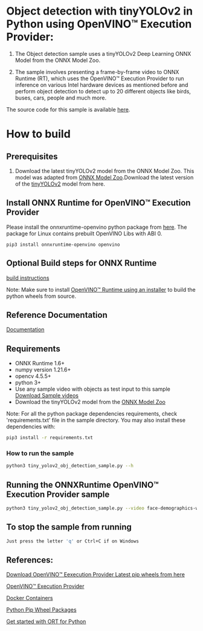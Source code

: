 # Object detection with tinyYOLOv2 in Python using OpenVINO™ Execution Provider:

1. The Object detection sample uses a tinyYOLOv2 Deep Learning ONNX Model from the ONNX Model Zoo.

2. The sample involves presenting a frame-by-frame video to ONNX Runtime (RT), which uses the OpenVINO™ Execution Provider to run inference on various Intel hardware devices as mentioned before and perform object detection to detect up to 20 different objects like birds, buses, cars, people and much more.

The source code for this sample is available [here](https://github.com/microsoft/onnxruntime-inference-examples/tree/main/python/OpenVINO_EP/tiny_yolo_v2_object_detection).

# How to build

## Prerequisites
1. Download the latest tinyYOLOv2 model from the ONNX Model Zoo.
   This model was adapted from [ONNX Model Zoo](https://github.com/onnx/models).Download the latest version of the [tinyYOLOv2](https://github.com/onnx/models/tree/master/vision/object_detection_segmentation/tiny-yolov2) model from here.

## Install ONNX Runtime for OpenVINO™ Execution Provider
Please install the onnxruntime-openvino python package from [here](https://pypi.org/project/onnxruntime-openvino). The package for Linux contains prebuilt OpenVINO Libs with ABI 0.
```
pip3 install onnxruntime-openvino openvino
```

## Optional Build steps for ONNX Runtime
[build instructions](https://onnxruntime.ai/docs/build/eps.html#openvino)

Note: Make sure to install [OpenVINO™ Runtime using an installer](https://docs.openvino.ai/latest/openvino_docs_install_guides_install_runtime.html) to build the python wheels from source.

## Reference Documentation
[Documentation](https://onnxruntime.ai/docs/execution-providers/OpenVINO-ExecutionProvider.html)

## Requirements
* ONNX Runtime 1.6+
* numpy version 1.21.6+
* opencv 4.5.5+
* python 3+
* Use any sample video with objects as test input to this sample [Download Sample videos](https://github.com/intel-iot-devkit/sample-videos)
* Download the tinyYOLOv2 model from the [ONNX Model Zoo](https://github.com/onnx/models/tree/master/vision/object_detection_segmentation/tiny-yolov2) 

Note: For all the python package dependencies requirements, check 'requirements.txt' file in the sample directory. You may also install these dependencies with:
```bash
pip3 install -r requirements.txt
```

### How to run the sample
```bash
python3 tiny_yolov2_obj_detection_sample.py --h
```
## Running the ONNXRuntime OpenVINO™ Execution Provider sample
```bash
python3 tiny_yolov2_obj_detection_sample.py --video face-demographics-walking-and-pause.mp4 --model tinyyolov2.onnx --device CPU_FP32
```

## To stop the sample from running
```bash
Just press the letter 'q' or Ctrl+C if on Windows
```

## References:

[Download OpenVINO™ Eexecution Provider Latest pip wheels from here](https://pypi.org/project/onnxruntime-openvino/)

[OpenVINO™ Execution Provider](https://www.intel.com/content/www/us/en/artificial-intelligence/posts/faster-inferencing-with-one-line-of-code.html)

[Docker Containers](https://www.intel.com/content/www/us/en/artificial-intelligence/posts/openvino-execution-provider-docker-container.html)

[Python Pip Wheel Packages](https://www.intel.com/content/www/us/en/artificial-intelligence/posts/openvino-execution-provider-for-onnx-runtime.html)

[Get started with ORT for Python](https://onnxruntime.ai/docs/get-started/with-python.html)

